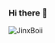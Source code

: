 ### Hi there 👋

<!--
**JinxBoii/JinxBoii** is a ✨ _special_ ✨ repository because its `README.md` (this file) appears on your GitHub profile.

Here are some ideas to get you started:

- 🔭 I’m currently working on ...
- 🌱 I’m currently learning ...
- 👯 I’m looking to collaborate on ...
- 🤔 I’m looking for help with ...
- 💬 Ask me about ...
- 📫 How to reach me: ...
- 😄 Pronouns: HE/ME
- ⚡ Fun fact: ...
-->


![JinxBoii](https://github-readme-stats.vercel.app/api?username=Jinxboii&show_icons=true&theme=radical)

